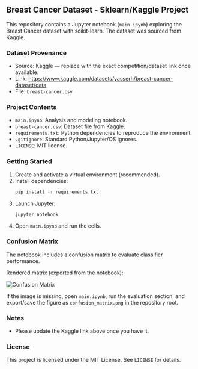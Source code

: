 ## Breast Cancer Dataset - Sklearn/Kaggle Project

This repository contains a Jupyter notebook (`main.ipynb`) exploring the Breast Cancer dataset with scikit-learn. The dataset was sourced from Kaggle.

### Dataset Provenance
- Source: Kaggle — replace with the exact competition/dataset link once available.
- Link: https://www.kaggle.com/datasets/yasserh/breast-cancer-dataset/data
- File: `breast-cancer.csv`

### Project Contents
- `main.ipynb`: Analysis and modeling notebook.
- `breast-cancer.csv`: Dataset file from Kaggle.
- `requirements.txt`: Python dependencies to reproduce the environment.
- `.gitignore`: Standard Python/Jupyter/OS ignores.
- `LICENSE`: MIT license.

### Getting Started
1. Create and activate a virtual environment (recommended).
2. Install dependencies:
   ```bash
   pip install -r requirements.txt
   ```
3. Launch Jupyter:
   ```bash
   jupyter notebook
   ```
4. Open `main.ipynb` and run the cells.

### Confusion Matrix
The notebook includes a confusion matrix to evaluate classifier performance.

Rendered matrix (exported from the notebook):

![Confusion Matrix](confusion_matrix.png)

If the image is missing, open `main.ipynb`, run the evaluation section, and export/save the figure as `confusion_matrix.png` in the repository root.

### Notes
- Please update the Kaggle link above once you have it.

### License
This project is licensed under the MIT License. See `LICENSE` for details.


